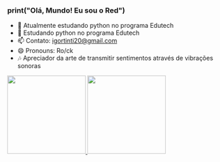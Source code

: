 ### print("Olá, Mundo! Eu sou o Red")

- 🔭 Atualmente estudando python no programa Edutech
- 🌱 Estudando python no programa Edutech
- 📫 Contato: igortinti20@gmail.com
- 😄 Pronouns: Ro/ck
- 🎶 Apreciador da arte de transmitir sentimentos através de vibrações sonoras

 <div>
  <a href="https://github.com/IgorReds">
  <img height="180em" src="https://github-readme-stats.vercel.app/api?username=IgorReds&show_icons=true&bg_color=e00220&text_color=ffffff&icon_color=ffffff&title_color=ffffff&border_radius&layout=compact&hide_rank=true"/>
  <img height="180em" src="https://github-readme-stats.vercel.app/api/top-langs/?username=IgorReds&layout=compact&bg_color=DEG,e00220,148200,148200&text_color=ffffff&icon_color=ffffff&title_color=ffffff&border_radius"/>
</div>

